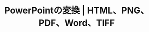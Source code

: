 ---
title: PowerPointの変換 | HTML、PNG、PDF、Word、TIFF
linktitle: PowerPointの変換
type: docs
weight: 20
url: /ja/php-java/convert-powerpoint/
description: この記事では、PowerPoint (PPT、PPTX、ODP) をHTML、PNG、PDF、Word、TIFFなどの異なる形式に変換するために使用できるトピックやサンプルコードを一覧表示します。
---